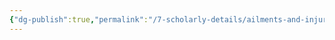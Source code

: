 ```yaml
---
{"dg-publish":true,"permalink":"/7-scholarly-details/ailments-and-injuries/amaryllis-poisoning/","noteIcon":""}
---
```


